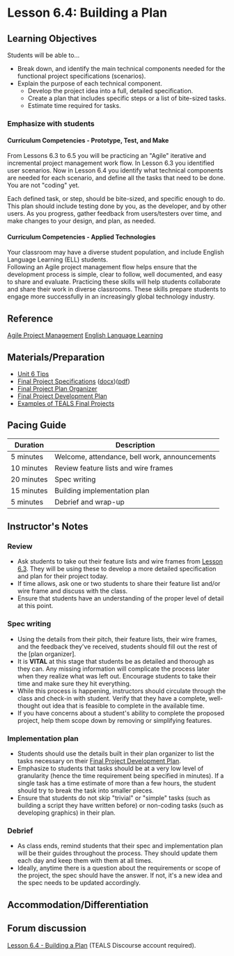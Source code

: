 # Lesson 6.4: Building a Plan

## Learning Objectives

Students will be able to...

* Break down, and identify the main technical components needed for the functional project specifications (scenarios).
* Explain the purpose of each technical component.
  * Develop the project idea into a full, detailed specification.
  * Create a plan that includes specific steps or a list of bite-sized tasks.
  * Estimate time required for tasks.

### Emphasize with students

#### Curriculum Competencies - Prototype, Test, and Make

From Lessons 6.3 to 6.5 you will be practicing an "Agile" iterative and incremental project management work flow.  In Lesson 6.3 you identified user scenarios.  Now in Lesson 6.4 you identify what technical components are needed for each scenario,  and define all the tasks that need to be done.  You are not "coding" yet.

Each defined task, or step, should be bite-sized, and specific enough to do.  
This plan should include testing done by you, as the developer, and by other users.
As you progress, gather feedback from users/testers over time, and make changes to your design, and plan, as needed.

#### Curriculum Competencies - Applied Technologies

Your classroom may have a diverse student population, and include English Language Learning (ELL) students.  
Following an Agile project management flow helps ensure that the development process is simple, clear to follow, well documented, and easy to share and evaluate.  Practicing these skills will help students collaborate and share their work in diverse classrooms.  These skills prepare students to engage more successfully in an increasingly global technology industry.

## Reference

[Agile Project Management](https://www.atlassian.com/agile)
[English Language Learning](https://www2.gov.bc.ca/gov/content/education-training/k-12/teach/teaching-tools/english-language-learning)

## Materials/Preparation

* [Unit 6 Tips](unit_6_tips.md)
* [Final Project Specifications][] ([docx][])([pdf][])
* [Final Project Plan Organizer][]
* [Final Project Development Plan][]
* [Examples of TEALS Final Projects](https://youtu.be/aV6LFVXxd34)

## Pacing Guide

| Duration  | Description                                   |
| --------- | --------------------------------------------- |
| 5 minutes | Welcome, attendance, bell work, announcements |
| 10 minutes | Review feature lists and wire frames |
| 20 minutes | Spec writing |
| 15 minutes | Building implementation plan|
| 5 minutes | Debrief and wrap-up|

## Instructor's Notes

### Review

* Ask students to take out their feature lists and wire frames from [Lesson 6.3](lesson_63.md). They will be using these to develop a more detailed specification and plan for their project today.
* If time allows, ask one or two students to share their feature list and/or wire frame and discuss with the class.
* Ensure that students have an understanding of the proper level of detail at this point.

### Spec writing

* Using the details from their pitch, their feature lists, their wire frames, and the feedback they've received, students should fill out the rest of the [plan organizer].
* It is **VITAL** at this stage that students be as detailed and thorough as they can.  Any missing information will complicate the process later when they realize what was left out.  Encourage students to take their time and make sure they hit everything.
* While this process is happening, instructors should circulate through the class and check-in with student.  Verify that they have a complete, well-thought out idea that is feasible to complete in the available time.  
* If you have concerns about a student's ability to complete the proposed project, help them scope down by removing or simplifying features.

### Implementation plan

* Students should use the details built in their plan organizer to list the tasks necessary on their [Final Project Development Plan].
* Emphasize to students that tasks should be at a very low level of granularity (hence the time requirement being specified in minutes).  If a single task has a time estimate of more than a few hours, the student should try to break the task into smaller pieces.
* Ensure that students do not skip "trivial" or "simple" tasks (such as building a script they have written before) or non-coding tasks (such as developing graphics) in their plan.

### Debrief

* As class ends, remind students that their spec and implementation plan will be their guides throughout the process.  They should update them each day and keep them with them at all times.
* Ideally, anytime there is a question about the requirements or scope of the project, the spec should have the answer.  If not, it's a new idea and the spec needs to be updated accordingly.

## Accommodation/Differentiation

## Forum discussion

[Lesson 6.4 - Building a Plan](http://forums.tealsk12.org/c/intro-unit-6/lesson-6-4-building-a-plan) (TEALS Discourse account required).

[Final Project Plan Organizer]: https://github.com/TEALSK12/introduction-to-computer-science/blob/master/Unit%206%20Word/Final%20Project%20Plan%20Organizer.docx?raw=true
[Final Project Development Plan]: https://github.com/TEALSK12/introduction-to-computer-science/blob/master/Unit%206%20Word/Final%20Project%20Development%20Plan.docx?raw=true
[Final Project Specifications]: project_6.md
[docx]: https://github.com/TEALSK12/introduction-to-computer-science/blob/master/Projects/Projects%20Word/Project%206%20Final%20Project.docx?raw=true
[pdf]: https://github.com/TEALSK12/introduction-to-computer-science/blob/master/Projects/Projects%20PDF/Project%206%20Final%20Project.pdf?raw=true
